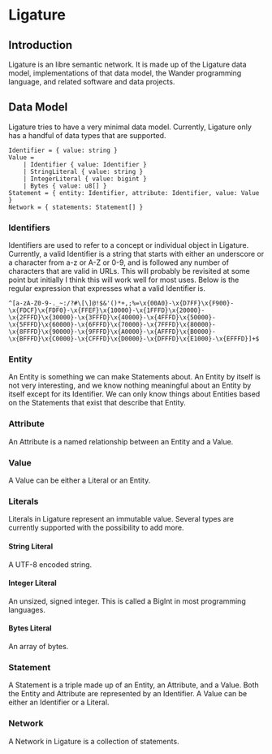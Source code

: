 # Ligature

## Introduction

Ligature is an libre semantic network.
It is made up of the Ligature data model, implementations of that data model,
the Wander programming language, and related software and data projects.

## Data Model

Ligature tries to have a very minimal data model.
Currently, Ligature only has a handful of data types that are supported.

```
Identifier = { value: string }
Value =
    | Identifier { value: Identifier }
    | StringLiteral { value: string }
    | IntegerLiteral { value: bigint }
    | Bytes { value: u8[] }
Statement = { entity: Identifier, attribute: Identifier, value: Value }
Network = { statements: Statement[] }
```

### Identifiers

Identifiers are used to refer to a concept or individual object in Ligature.
Currently, a valid Identifier is a string that starts with either an underscore or a character from a-z or A-Z or 0-9,
and is followed any number of characters that are valid in URLs.
This will probably be revisited at some point but initially I think this will work well for most uses.
Below is the regular expression that expresses what a valid Identifier is.

```regexp
^[a-zA-Z0-9-._~:/?#\[\]@!$&'()*+,;%=\x{00A0}-\x{D7FF}\x{F900}-\x{FDCF}\x{FDF0}-\x{FFEF}\x{10000}-\x{1FFFD}\x{20000}-\x{2FFFD}\x{30000}-\x{3FFFD}\x{40000}-\x{4FFFD}\x{50000}-\x{5FFFD}\x{60000}-\x{6FFFD}\x{70000}-\x{7FFFD}\x{80000}-\x{8FFFD}\x{90000}-\x{9FFFD}\x{A0000}-\x{AFFFD}\x{B0000}-\x{BFFFD}\x{C0000}-\x{CFFFD}\x{D0000}-\x{DFFFD}\x{E1000}-\x{EFFFD}]+$
```

### Entity

An Entity is something we can make Statements about.
An Entity by itself is not very interesting,
and we know nothing meaningful about an Entity by itself except for its Identifier.
We can only know things about Entities based on the Statements that exist that describe that Entity.

### Attribute

An Attribute is a named relationship between an Entity and a Value.

### Value

A Value can be either a Literal or an Entity.

### Literals

Literals in Ligature represent an immutable value.
Several types are currently supported with the possibility to add more.

#### String Literal

A UTF-8 encoded string.

#### Integer Literal

An unsized, signed integer.
This is called a BigInt in most programming languages.

#### Bytes Literal

An array of bytes.

### Statement

A Statement is a triple made up of an Entity, an Attribute, and a Value.
Both the Entity and Attribute are represented by an Identifier.
A Value can be either an Identifier or a Literal.

### Network

A Network in Ligature is a collection of statements.
